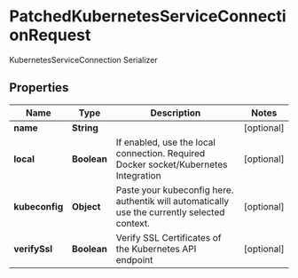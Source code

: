 

# PatchedKubernetesServiceConnectionRequest

KubernetesServiceConnection Serializer

## Properties

| Name | Type | Description | Notes |
|------------ | ------------- | ------------- | -------------|
|**name** | **String** |  |  [optional] |
|**local** | **Boolean** | If enabled, use the local connection. Required Docker socket/Kubernetes Integration |  [optional] |
|**kubeconfig** | **Object** | Paste your kubeconfig here. authentik will automatically use the currently selected context. |  [optional] |
|**verifySsl** | **Boolean** | Verify SSL Certificates of the Kubernetes API endpoint |  [optional] |



